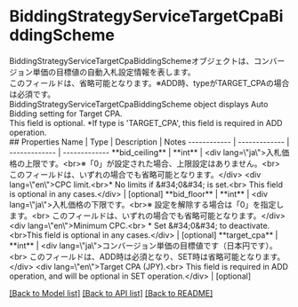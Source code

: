 # BiddingStrategyServiceTargetCpaBiddingScheme

<div lang=\"ja\">BiddingStrategyServiceTargetCpaBiddingSchemeオブジェクトは、コンバージョン単価の目標値の自動入札設定情報を表します。<br> このフィールドは、省略可能となります。※ADD時、typeがTARGET_CPAの場合は必須です。</div> <div lang=\"en\">BiddingStrategyServiceTargetCpaBiddingScheme object displays Auto Bidding setting for Target CPA.<br> This field is optional. *If type is 'TARGET_CPA', this field is required in ADD operation.</div> 
## Properties
Name | Type | Description | Notes
------------ | ------------- | ------------- | -------------
**bid_ceiling** | **int** | &lt;div lang&#x3D;\&quot;ja\&quot;&gt;入札価格の上限です。&lt;br&gt;※「0」が設定された場合、上限設定はありません。&lt;br&gt; このフィールドは、いずれの場合でも省略可能となります。&lt;/div&gt; &lt;div lang&#x3D;\&quot;en\&quot;&gt;CPC limit.&lt;br&gt;* No limits if &amp;#34;0&amp;#34; is set.&lt;br&gt; This field is optional in any cases.&lt;/div&gt;  | [optional] 
**bid_floor** | **int** | &lt;div lang&#x3D;\&quot;ja\&quot;&gt;入札価格の下限です。&lt;br&gt;※ 設定を解除する場合は「0」を指定します。&lt;br&gt; このフィールドは、いずれの場合でも省略可能となります。&lt;/div&gt; &lt;div lang&#x3D;\&quot;en\&quot;&gt;Minimum CPC.&lt;br&gt; * Set &amp;#34;0&amp;#34; to deactivate.&lt;br&gt;This field is optional in any cases.&lt;/div&gt;  | [optional] 
**target_cpa** | **int** | &lt;div lang&#x3D;\&quot;ja\&quot;&gt;コンバージョン単価の目標値です（日本円です）。&lt;br&gt; このフィールドは、ADD時は必須となり、SET時は省略可能となります。&lt;/div&gt; &lt;div lang&#x3D;\&quot;en\&quot;&gt;Target CPA (JPY).&lt;br&gt; This field is required in ADD operation, and will be optional in SET operation.&lt;/div&gt;  | [optional] 

[[Back to Model list]](../README.md#documentation-for-models) [[Back to API list]](../README.md#documentation-for-api-endpoints) [[Back to README]](../README.md)


